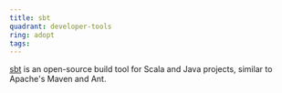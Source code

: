 ```yaml
---
title: sbt
quadrant: developer-tools
ring: adopt
tags:
---
```


<a href="https://www.scala-sbt.org/" target="_blank">sbt</a> is an open-source build tool for Scala and Java projects, similar to Apache's Maven and Ant.
